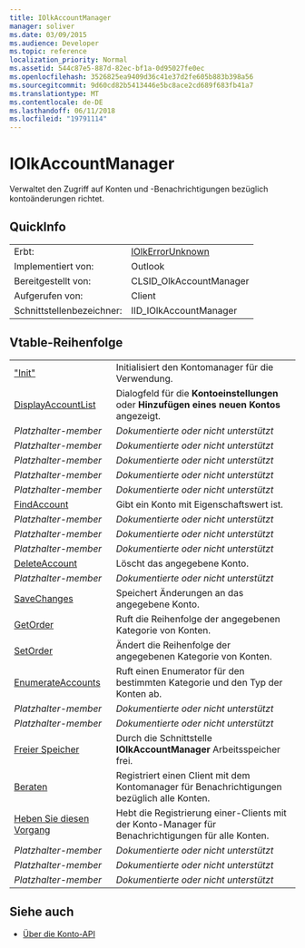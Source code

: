 ```yaml
---
title: IOlkAccountManager
manager: soliver
ms.date: 03/09/2015
ms.audience: Developer
ms.topic: reference
localization_priority: Normal
ms.assetid: 544c87e5-887d-82ec-bf1a-0d95027fe0ec
ms.openlocfilehash: 3526825ea9409d36c41e37d2fe605b883b398a56
ms.sourcegitcommit: 9d60cd82b5413446e5bc8ace2cd689f683fb41a7
ms.translationtype: MT
ms.contentlocale: de-DE
ms.lasthandoff: 06/11/2018
ms.locfileid: "19791114"
---
```

# <a name="iolkaccountmanager"></a>IOlkAccountManager

Verwaltet den Zugriff auf Konten und -Benachrichtigungen bezüglich kontoänderungen richtet.
  
## <a name="quick-info"></a>QuickInfo

|||
|:-----|:-----|
|Erbt:  <br/> |[IOlkErrorUnknown](iolkerrorunknown.md) <br/> |
|Implementiert von:  <br/> |Outlook  <br/> |
|Bereitgestellt von:  <br/> |CLSID_OlkAccountManager  <br/> |
|Aufgerufen von:  <br/> |Client  <br/> |
|Schnittstellenbezeichner:  <br/> |IID_IOlkAccountManager  <br/> |
   
## <a name="vtable-order"></a>Vtable-Reihenfolge

|||
|:-----|:-----|
|["Init"](iolkaccountmanager-init.md) <br/> |Initialisiert den Kontomanager für die Verwendung.  <br/> |
|[DisplayAccountList](iolkaccountmanager-displayaccountlist.md) <br/> |Dialogfeld für die **Kontoeinstellungen** oder **Hinzufügen eines neuen Kontos** angezeigt.  <br/> |
| *Platzhalter-member*  <br/> | *Dokumentierte oder nicht unterstützt*  <br/> |
| *Platzhalter-member*  <br/> | *Dokumentierte oder nicht unterstützt*  <br/> |
| *Platzhalter-member*  <br/> | *Dokumentierte oder nicht unterstützt*  <br/> |
| *Platzhalter-member*  <br/> | *Dokumentierte oder nicht unterstützt*  <br/> |
| *Platzhalter-member*  <br/> | *Dokumentierte oder nicht unterstützt*  <br/> |
|[FindAccount](iolkaccountmanager-findaccount.md) <br/> |Gibt ein Konto mit Eigenschaftswert ist.  <br/> |
| *Platzhalter-member*  <br/> | *Dokumentierte oder nicht unterstützt*  <br/> |
| *Platzhalter-member*  <br/> | *Dokumentierte oder nicht unterstützt*  <br/> |
| *Platzhalter-member*  <br/> | *Dokumentierte oder nicht unterstützt*  <br/> |
|[DeleteAccount](iolkaccountmanager-deleteaccount.md) <br/> |Löscht das angegebene Konto.  <br/> |
| *Platzhalter-member*  <br/> | *Dokumentierte oder nicht unterstützt*  <br/> |
|[SaveChanges](iolkaccountmanager-savechanges.md) <br/> |Speichert Änderungen an das angegebene Konto.  <br/> |
|[GetOrder](iolkaccountmanager-getorder.md) <br/> |Ruft die Reihenfolge der angegebenen Kategorie von Konten.  <br/> |
|[SetOrder](iolkaccountmanager-setorder.md) <br/> |Ändert die Reihenfolge der angegebenen Kategorie von Konten.  <br/> |
|[EnumerateAccounts](iolkaccountmanager-enumerateaccounts.md) <br/> |Ruft einen Enumerator für den bestimmten Kategorie und den Typ der Konten ab.  <br/> |
| *Platzhalter-member*  <br/> | *Dokumentierte oder nicht unterstützt*  <br/> |
| *Platzhalter-member*  <br/> | *Dokumentierte oder nicht unterstützt*  <br/> |
|[Freier Speicher](iolkaccountmanager-freememory.md) <br/> |Durch die Schnittstelle **IOlkAccountManager** Arbeitsspeicher frei.  <br/> |
|[Beraten](iolkaccountmanager-advise.md) <br/> |Registriert einen Client mit dem Kontomanager für Benachrichtigungen bezüglich alle Konten.  <br/> |
|[Heben Sie diesen Vorgang](iolkaccountmanager-unadvise.md) <br/> |Hebt die Registrierung einer-Clients mit der Konto-Manager für Benachrichtigungen für alle Konten.  <br/> |
| *Platzhalter-member*  <br/> | *Dokumentierte oder nicht unterstützt*  <br/> |
| *Platzhalter-member*  <br/> | *Dokumentierte oder nicht unterstützt*  <br/> |
| *Platzhalter-member*  <br/> | *Dokumentierte oder nicht unterstützt*  <br/> |
   
## <a name="see-also"></a>Siehe auch

- [Über die Konto-API](about-the-account-management-api.md)

